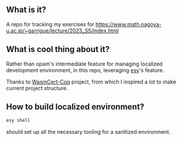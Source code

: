 ## What is it?
A repo for tracking my exercises for https://www.math.nagoya-u.ac.jp/~garrigue/lecture/2023_SS/index.html

## What is cool thing about it?
Rather than opam's intermediate feature for managing localized development environment, in this repo, leveraging [esy](https://esy.sh/en/)'s feature.

Thanks to [WasmCert-Coq](https://github.com/WasmCert/WasmCert-Coq) project, from which I inspired a lot to make current project structure.

## How to build localized environment?

``` sh
esy shell
```
should set up all the necessary tooling for a sanitized environment.

